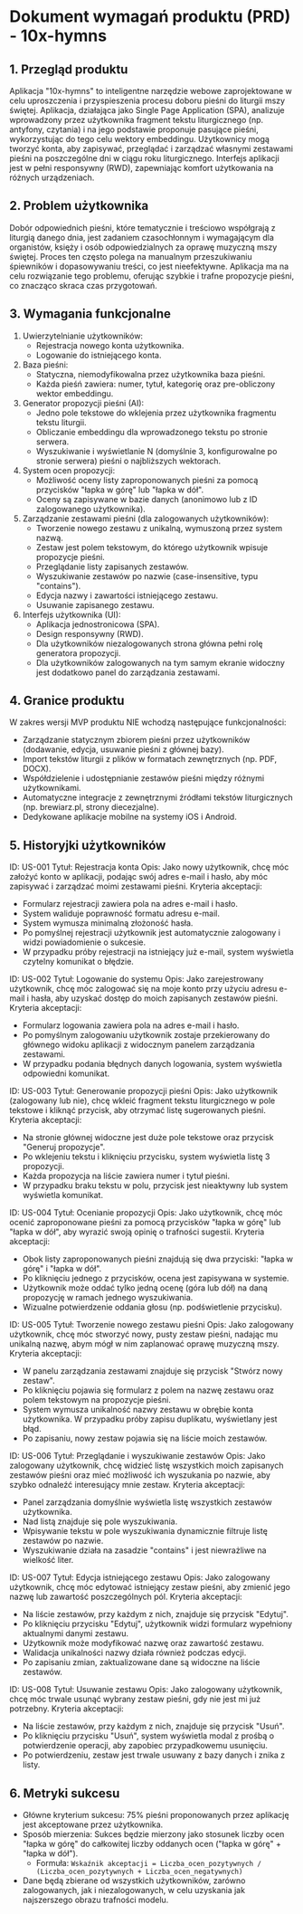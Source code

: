 # Dokument wymagań produktu (PRD) - 10x-hymns

## 1. Przegląd produktu

Aplikacja "10x-hymns" to inteligentne narzędzie webowe zaprojektowane w celu uproszczenia i przyspieszenia procesu doboru pieśni do liturgii mszy świętej. Aplikacja, działająca jako Single Page Application (SPA), analizuje wprowadzony przez użytkownika fragment tekstu liturgicznego (np. antyfony, czytania) i na jego podstawie proponuje pasujące pieśni, wykorzystując do tego celu wektory embeddingu. Użytkownicy mogą tworzyć konta, aby zapisywać, przeglądać i zarządzać własnymi zestawami pieśni na poszczególne dni w ciągu roku liturgicznego. Interfejs aplikacji jest w pełni responsywny (RWD), zapewniając komfort użytkowania na różnych urządzeniach.

## 2. Problem użytkownika

Dobór odpowiednich pieśni, które tematycznie i treściowo współgrają z liturgią danego dnia, jest zadaniem czasochłonnym i wymagającym dla organistów, księży i osób odpowiedzialnych za oprawę muzyczną mszy świętej. Proces ten często polega na manualnym przeszukiwaniu śpiewników i dopasowywaniu treści, co jest nieefektywne. Aplikacja ma na celu rozwiązanie tego problemu, oferując szybkie i trafne propozycje pieśni, co znacząco skraca czas przygotowań.

## 3. Wymagania funkcjonalne

1. Uwierzytelnianie użytkowników:
   - Rejestracja nowego konta użytkownika.
   - Logowanie do istniejącego konta.
2. Baza pieśni:
   - Statyczna, niemodyfikowalna przez użytkownika baza pieśni.
   - Każda pieśń zawiera: numer, tytuł, kategorię oraz pre-obliczony wektor embeddingu.
3. Generator propozycji pieśni (AI):
   - Jedno pole tekstowe do wklejenia przez użytkownika fragmentu tekstu liturgii.
   - Obliczanie embeddingu dla wprowadzonego tekstu po stronie serwera.
   - Wyszukiwanie i wyświetlanie N (domyślnie 3, konfigurowalne po stronie serwera) pieśni o najbliższych wektorach.
4. System ocen propozycji:
   - Możliwość oceny listy zaproponowanych pieśni za pomocą przycisków "łapka w górę" lub "łapka w dół".
   - Oceny są zapisywane w bazie danych (anonimowo lub z ID zalogowanego użytkownika).
5. Zarządzanie zestawami pieśni (dla zalogowanych użytkowników):
   - Tworzenie nowego zestawu z unikalną, wymuszoną przez system nazwą.
   - Zestaw jest polem tekstowym, do którego użytkownik wpisuje propozycje pieśni.
   - Przeglądanie listy zapisanych zestawów.
   - Wyszukiwanie zestawów po nazwie (case-insensitive, typu "contains").
   - Edycja nazwy i zawartości istniejącego zestawu.
   - Usuwanie zapisanego zestawu.
6. Interfejs użytkownika (UI):
   - Aplikacja jednostronicowa (SPA).
   - Design responsywny (RWD).
   - Dla użytkowników niezalogowanych strona główna pełni rolę generatora propozycji.
   - Dla użytkowników zalogowanych na tym samym ekranie widoczny jest dodatkowo panel do zarządzania zestawami.

## 4. Granice produktu

W zakres wersji MVP produktu NIE wchodzą następujące funkcjonalności:

- Zarządzanie statycznym zbiorem pieśni przez użytkowników (dodawanie, edycja, usuwanie pieśni z głównej bazy).
- Import tekstów liturgii z plików w formatach zewnętrznych (np. PDF, DOCX).
- Współdzielenie i udostępnianie zestawów pieśni między różnymi użytkownikami.
- Automatyczne integracje z zewnętrznymi źródłami tekstów liturgicznych (np. brewiarz.pl, strony diecezjalne).
- Dedykowane aplikacje mobilne na systemy iOS i Android.

## 5. Historyjki użytkowników

ID: US-001
Tytuł: Rejestracja konta
Opis: Jako nowy użytkownik, chcę móc założyć konto w aplikacji, podając swój adres e-mail i hasło, aby móc zapisywać i zarządzać moimi zestawami pieśni.
Kryteria akceptacji:

- Formularz rejestracji zawiera pola na adres e-mail i hasło.
- System waliduje poprawność formatu adresu e-mail.
- System wymusza minimalną złożoność hasła.
- Po pomyślnej rejestracji użytkownik jest automatycznie zalogowany i widzi powiadomienie o sukcesie.
- W przypadku próby rejestracji na istniejący już e-mail, system wyświetla czytelny komunikat o błędzie.

ID: US-002
Tytuł: Logowanie do systemu
Opis: Jako zarejestrowany użytkownik, chcę móc zalogować się na moje konto przy użyciu adresu e-mail i hasła, aby uzyskać dostęp do moich zapisanych zestawów pieśni.
Kryteria akceptacji:

- Formularz logowania zawiera pola na adres e-mail i hasło.
- Po pomyślnym zalogowaniu użytkownik zostaje przekierowany do głównego widoku aplikacji z widocznym panelem zarządzania zestawami.
- W przypadku podania błędnych danych logowania, system wyświetla odpowiedni komunikat.

ID: US-003
Tytuł: Generowanie propozycji pieśni
Opis: Jako użytkownik (zalogowany lub nie), chcę wkleić fragment tekstu liturgicznego w pole tekstowe i kliknąć przycisk, aby otrzymać listę sugerowanych pieśni.
Kryteria akceptacji:

- Na stronie głównej widoczne jest duże pole tekstowe oraz przycisk "Generuj propozycje".
- Po wklejeniu tekstu i kliknięciu przycisku, system wyświetla listę 3 propozycji.
- Każda propozycja na liście zawiera numer i tytuł pieśni.
- W przypadku braku tekstu w polu, przycisk jest nieaktywny lub system wyświetla komunikat.

ID: US-004
Tytuł: Ocenianie propozycji
Opis: Jako użytkownik, chcę móc ocenić zaproponowane pieśni za pomocą przycisków "łapka w górę" lub "łapka w dół", aby wyrazić swoją opinię o trafności sugestii.
Kryteria akceptacji:

- Obok listy zaproponowanych pieśni znajdują się dwa przyciski: "łapka w górę" i "łapka w dół".
- Po kliknięciu jednego z przycisków, ocena jest zapisywana w systemie.
- Użytkownik może oddać tylko jedną ocenę (góra lub dół) na daną propozycję w ramach jednego wyszukiwania.
- Wizualne potwierdzenie oddania głosu (np. podświetlenie przycisku).

ID: US-005
Tytuł: Tworzenie nowego zestawu pieśni
Opis: Jako zalogowany użytkownik, chcę móc stworzyć nowy, pusty zestaw pieśni, nadając mu unikalną nazwę, abym mógł w nim zaplanować oprawę muzyczną mszy.
Kryteria akceptacji:

- W panelu zarządzania zestawami znajduje się przycisk "Stwórz nowy zestaw".
- Po kliknięciu pojawia się formularz z polem na nazwę zestawu oraz polem tekstowym na propozycje pieśni.
- System wymusza unikalność nazwy zestawu w obrębie konta użytkownika. W przypadku próby zapisu duplikatu, wyświetlany jest błąd.
- Po zapisaniu, nowy zestaw pojawia się na liście moich zestawów.

ID: US-006
Tytuł: Przeglądanie i wyszukiwanie zestawów
Opis: Jako zalogowany użytkownik, chcę widzieć listę wszystkich moich zapisanych zestawów pieśni oraz mieć możliwość ich wyszukania po nazwie, aby szybko odnaleźć interesujący mnie zestaw.
Kryteria akceptacji:

- Panel zarządzania domyślnie wyświetla listę wszystkich zestawów użytkownika.
- Nad listą znajduje się pole wyszukiwania.
- Wpisywanie tekstu w pole wyszukiwania dynamicznie filtruje listę zestawów po nazwie.
- Wyszukiwanie działa na zasadzie "contains" i jest niewrażliwe na wielkość liter.

ID: US-007
Tytuł: Edycja istniejącego zestawu
Opis: Jako zalogowany użytkownik, chcę móc edytować istniejący zestaw pieśni, aby zmienić jego nazwę lub zawartość poszczególnych pól.
Kryteria akceptacji:

- Na liście zestawów, przy każdym z nich, znajduje się przycisk "Edytuj".
- Po kliknięciu przycisku "Edytuj", użytkownik widzi formularz wypełniony aktualnymi danymi zestawu.
- Użytkownik może modyfikować nazwę oraz zawartość zestawu.
- Walidacja unikalności nazwy działa również podczas edycji.
- Po zapisaniu zmian, zaktualizowane dane są widoczne na liście zestawów.

ID: US-008
Tytuł: Usuwanie zestawu
Opis: Jako zalogowany użytkownik, chcę móc trwale usunąć wybrany zestaw pieśni, gdy nie jest mi już potrzebny.
Kryteria akceptacji:

- Na liście zestawów, przy każdym z nich, znajduje się przycisk "Usuń".
- Po kliknięciu przycisku "Usuń", system wyświetla modal z prośbą o potwierdzenie operacji, aby zapobiec przypadkowemu usunięciu.
- Po potwierdzeniu, zestaw jest trwale usuwany z bazy danych i znika z listy.

## 6. Metryki sukcesu

- Główne kryterium sukcesu: 75% pieśni proponowanych przez aplikację jest akceptowane przez użytkownika.
- Sposób mierzenia: Sukces będzie mierzony jako stosunek liczby ocen "łapka w górę" do całkowitej liczby oddanych ocen ("łapka w górę" + "łapka w dół").
  - Formuła: `Wskaźnik akceptacji = Liczba_ocen_pozytywnych / (Liczba_ocen_pozytywnych + Liczba_ocen_negatywnych)`
- Dane będą zbierane od wszystkich użytkowników, zarówno zalogowanych, jak i niezalogowanych, w celu uzyskania jak najszerszego obrazu trafności modelu.
